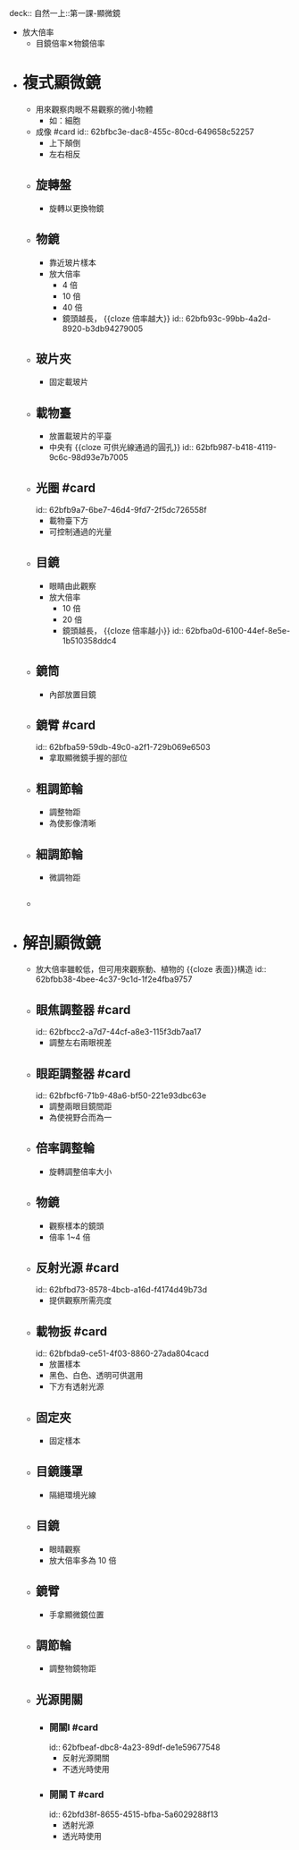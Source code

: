 deck:: 自然一上::第一課-顯微鏡

- 放大倍率
	- 目鏡倍率✕物鏡倍率
- # 複式顯微鏡
	- 用來觀察肉眼不易觀察的微小物體
		- 如：細胞
	- 成像 #card
	  id:: 62bfbc3e-dac8-455c-80cd-649658c52257
		- 上下顛倒
		- 左右相反
	- ## 旋轉盤
		- 旋轉以更換物鏡
	- ## 物鏡
		- 靠近玻片樣本
		- 放大倍率
			- 4 倍
			- 10 倍
			- 40 倍
			- 鏡頭越長， {{cloze 倍率越大}}
			  id:: 62bfb93c-99bb-4a2d-8920-b3db94279005
	- ## 玻片夾
		- 固定載玻片
	- ## 載物臺
		- 放置載玻片的平臺
		- 中央有 {{cloze 可供光線通過的圓孔}}
		  id:: 62bfb987-b418-4119-9c6c-98d93e7b7005
	- ## 光圈 #card
	  id:: 62bfb9a7-6be7-46d4-9fd7-2f5dc726558f
		- 載物臺下方
		- 可控制通過的光量
	- ## 目鏡
		- 眼睛由此觀察
		- 放大倍率
			- 10 倍
			- 20 倍
			- 鏡頭越長， {{cloze 倍率越小}}
			  id:: 62bfba0d-6100-44ef-8e5e-1b510358ddc4
	- ## 鏡筒
		- 內部放置目鏡
	- ## 鏡臂 #card
	  id:: 62bfba59-59db-49c0-a2f1-729b069e6503
		- 拿取顯微鏡手握的部位
	- ## 粗調節輪
		- 調整物距
		- 為使影像清晰
	- ## 細調節輪
		- 微調物距
	- ##
- # 解剖顯微鏡
	- 放大倍率雖較低，但可用來觀察動、植物的 {{cloze 表面}}構造
	  id:: 62bfbb38-4bee-4c37-9c1d-1f2e4fba9757
	- ## 眼焦調整器 #card
	  id:: 62bfbcc2-a7d7-44cf-a8e3-115f3db7aa17
		- 調整左右兩眼視差
	- ## 眼距調整器 #card
	  id:: 62bfbcf6-71b9-48a6-bf50-221e93dbc63e
		- 調整兩眼目鏡間距
		- 為使視野合而為一
	- ## 倍率調整輪
		- 旋轉調整倍率大小
	- ## 物鏡
		- 觀察樣本的鏡頭
		- 倍率 1~4 倍
	- ## 反射光源 #card
	  id:: 62bfbd73-8578-4bcb-a16d-f4174d49b73d
		- 提供觀察所需亮度
	- ## 載物扳 #card
	  id:: 62bfbda9-ce51-4f03-8860-27ada804cacd
		- 放置樣本
		- 黑色、白色、透明可供選用
		- 下方有透射光源
	- ## 固定夾
		- 固定樣本
	- ## 目鏡護罩
		- 隔絕環境光線
	- ## 目鏡
		- 眼晴觀察
		- 放大倍率多為 10 倍
	- ## 鏡臂
		- 手拿顯微鏡位置
	- ## 調節輪
		- 調整物鏡物距
	- ## 光源開關
		- ### 開關I #card
		  id:: 62bfbeaf-dbc8-4a23-89df-de1e59677548
			- 反射光源開關
			- 不透光時使用
		- ### 開關 T #card
		  id:: 62bfd38f-8655-4515-bfba-5a6029288f13
			- 透射光源
			- 透光時使用